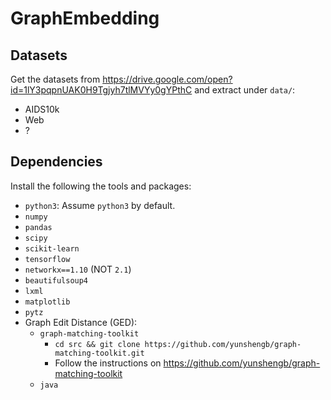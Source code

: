 # GraphEmbedding

## Datasets

Get the datasets from https://drive.google.com/open?id=1lY3pqpnUAK0H9Tgjyh7tlMVYy0gYPthC
and extract under `data/`:
* AIDS10k
* Web
* ?


## Dependencies

Install the following the tools and packages:

* `python3`: Assume `python3` by default.
* `numpy`
* `pandas`
* `scipy`
* `scikit-learn`
* `tensorflow`
* `networkx==1.10` (NOT `2.1`)
* `beautifulsoup4`
* `lxml`
* `matplotlib`
* `pytz`
* Graph Edit Distance (GED):
    * `graph-matching-toolkit`
        * `cd src && git clone https://github.com/yunshengb/graph-matching-toolkit.git`
        * Follow the instructions on https://github.com/yunshengb/graph-matching-toolkit
    * `java`
    